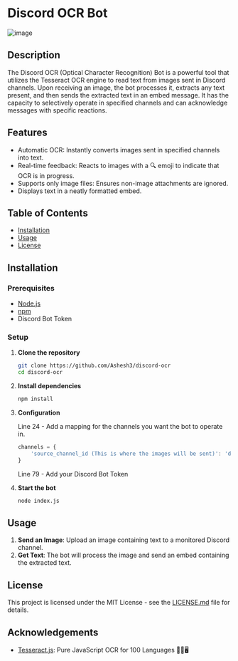 # Discord OCR Bot

![image](https://github.com/Ashesh3/discord-ocr/assets/3626859/97f14882-8696-4722-a7ca-ef9943494d79)

## Description

The Discord OCR (Optical Character Recognition) Bot is a powerful tool that utilizes the Tesseract OCR engine to read text from images sent in Discord channels. Upon receiving an image, the bot processes it, extracts any text present, and then sends the extracted text in an embed message. It has the capacity to selectively operate in specified channels and can acknowledge messages with specific reactions.

## Features
- Automatic OCR: Instantly converts images sent in specified channels into text.
- Real-time feedback: Reacts to images with a 🔍 emoji to indicate that OCR is in progress.
- Supports only image files: Ensures non-image attachments are ignored.
- Displays text in a neatly formatted embed.

## Table of Contents

- [Installation](#installation)
- [Usage](#usage)
- [License](#license)

## Installation

### Prerequisites

- [Node.js](https://nodejs.org/)
- [npm](https://www.npmjs.com/)
- Discord Bot Token

### Setup

1. **Clone the repository**
    ```bash
    git clone https://github.com/Ashesh3/discord-ocr
    cd discord-ocr
    ```
2. **Install dependencies**
    ```bash
    npm install
    ```
3. **Configuration**

    Line 24 - Add a mapping for the channels you want the bot to operate in.
    ```js
    channels = {
        'source_channel_id (This is where the images will be sent)': 'destination_channel_id (This is where the extracted text will be sent)'
    }
    ```
    Line 79 - Add your Discord Bot Token
    
4. **Start the bot**
    ```bash
    node index.js
    ```

## Usage

1. **Send an Image**: Upload an image containing text to a monitored Discord channel.
2. **Get Text**: The bot will process the image and send an embed containing the extracted text.

## License

This project is licensed under the MIT License - see the [LICENSE.md](LICENSE.md) file for details.

## Acknowledgements

- [Tesseract.js](https://github.com/naptha/tesseract.js): Pure JavaScript OCR for 100 Languages 📖🎉🖥